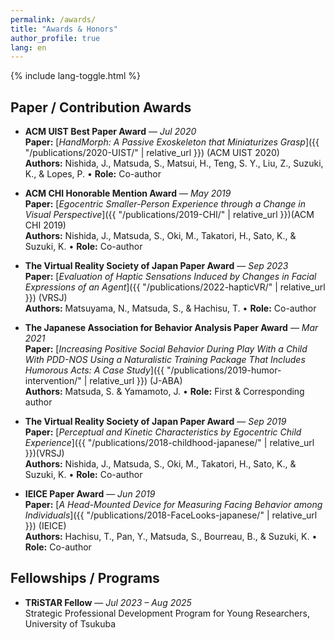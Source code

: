 ```yaml
---
permalink: /awards/
title: "Awards & Honors"
author_profile: true
lang: en
---
```

{% include lang-toggle.html %}

## Paper / Contribution Awards 

- **ACM UIST Best Paper Award** — *Jul 2020*  
  **Paper:** [_HandMorph: A Passive Exoskeleton that Miniaturizes Grasp_]({{ "/publications/2020-UIST/" | relative_url }}) (ACM UIST 2020)  
  **Authors:** Nishida, J., Matsuda, S., Matsui, H., Teng, S. Y., Liu, Z., Suzuki, K., & Lopes, P. • **Role:** Co-author

- **ACM CHI Honorable Mention Award** — *May 2019*  
  **Paper:** [_Egocentric Smaller-Person Experience through a Change in Visual Perspective_]({{ "/publications/2019-CHI/" | relative_url }})(ACM CHI 2019)  
  **Authors:** Nishida, J., Matsuda, S., Oki, M., Takatori, H., Sato, K., & Suzuki, K. • **Role:** Co-author

- **The Virtual Reality Society of Japan Paper Award** — *Sep 2023*  
  **Paper:** [_Evaluation of Haptic Sensations Induced by Changes in Facial Expressions of an Agent_]({{ "/publications/2022-hapticVR/" | relative_url }}) (VRSJ)  
  **Authors:** Matsuyama, N., Matsuda, S., & Hachisu, T. • **Role:** Co-author
  
- **The Japanese Association for Behavior Analysis Paper Award** — *Mar 2021*  
  **Paper:** [_Increasing Positive Social Behavior During Play With a Child With PDD-NOS Using a Naturalistic Training Package That Includes Humorous Acts: A Case Study_]({{ "/publications/2019-humor-intervention/" | relative_url }}) (J-ABA)  
  **Authors:** Matsuda, S. & Yamamoto, J. • **Role:** First & Corresponding author
  
- **The Virtual Reality Society of Japan Paper Award** — *Sep 2019*  
  **Paper:** [_Perceptual and Kinetic Characteristics by Egocentric Child Experience_]({{ "/publications/2018-childhood-japanese/" | relative_url }})(VRSJ)  
  **Authors:** Nishida, J., Matsuda, S., Oki, M., Takatori, H., Sato, K., & Suzuki, K. • **Role:** Co-author

- **IEICE Paper Award** — *Jun 2019*  
  **Paper:** [_A Head-Mounted Device for Measuring Facing Behavior among Individuals_]({{ "/publications/2018-FaceLooks-japanese/" | relative_url }}) (IEICE)  
  **Authors:** Hachisu, T., Pan, Y., Matsuda, S., Bourreau, B., & Suzuki, K.  • **Role:** Co-author


## Fellowships / Programs

- **TRiSTAR Fellow** — *Jul 2023 – Aug 2025*  
  Strategic Professional Development Program for Young Researchers, University of Tsukuba

